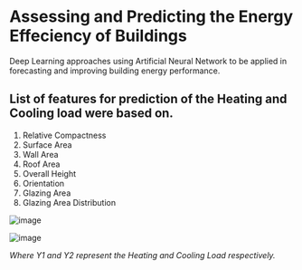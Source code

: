 # Assessing and Predicting the Energy Effeciency of Buildings
Deep Learning approaches using Artificial Neural Network to be applied in forecasting and improving building energy performance.
## List of features for prediction of the Heating and Cooling load were based on.
1. Relative Compactness
2. Surface Area
3. Wall Area
4. Roof Area
5. Overall Height
6. Orientation
7. Glazing Area
8. Glazing Area Distribution

![image](https://user-images.githubusercontent.com/98142436/160826948-e9d26f70-d09f-4bef-9300-4c013012c86e.png)

![image](https://user-images.githubusercontent.com/98142436/160826995-112472d5-8f95-4be4-b9c2-dded46584a0d.png)

*Where Y1 and Y2 represent the Heating and Cooling Load respectively.*
